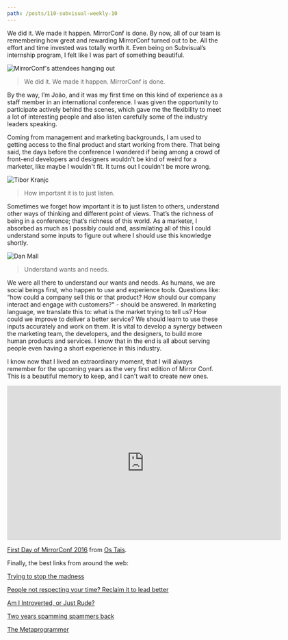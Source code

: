 ```yaml
---
path: /posts/110-subvisual-weekly-10
---
```


We did it. We made it happen. MirrorConf is done.
By now, all of our team is remembering how great and rewarding MirrorConf turned out to be. All the effort and time invested was totally worth it. Even being on Subvisual’s internship program, I felt like I was part of something beautiful.

![MirrorConf's attendees hanging out](https://subvisual.s3.amazonaws.com/blog/post_image/205/original.jpg)

 > We did it. We made it happen. MirrorConf is done.

By the way, I’m João, and it was my first time on this kind of experience as a staff member in an international conference. I was given the opportunity to participate actively behind the scenes, which gave me the flexibility to meet a lot of interesting people and also listen carefully some of the industry leaders speaking.

Coming from management and marketing backgrounds, I am used to getting access to the final product and start working from there. That being said, the days before the conference I wondered if being among a crowd of front-end developers and designers wouldn't be kind of weird for a marketer, like maybe I wouldn't fit. It turns out I couldn't be more wrong.

![Tibor Kranjc](https://subvisual.s3.amazonaws.com/blog/post_image/203/original.jpg)

> How important it is to just listen.

Sometimes we forget how important it is to just listen to others, understand other ways of thinking and different point of views. That’s the richness of being in a conference; that’s richness of this world. As a marketer, I absorbed as much as I possibly could and, assimilating all of this I could understand some inputs to figure out where I should use this knowledge shortly.

![Dan Mall](https://subvisual.s3.amazonaws.com/blog/post_image/204/original.jpg)

> Understand wants and needs.

We were all there to understand our wants and needs. As humans, we are social beings first, who happen to use and experience tools. Questions like: “how could a company sell this or that product? How should our company interact and engage with customers?" - should be answered. In marketing language, we translate this to: what is the market trying to tell us? How could we improve to deliver a better service? We should learn to use these inputs accurately and work on them. It is vital to develop a synergy between the marketing team, the developers, and the designers, to build more human products and services. I know that in the end is all about serving people even having a short experience in this industry.

I know now that I lived an extraordinary moment, that I will always remember for the upcoming years as the very first edition of Mirror Conf. This is a beautiful memory to keep, and I can't wait to create new ones.

<iframe src="https://player.vimeo.com/video/184114133" width="640" height="360" frameborder="0" webkitallowfullscreen mozallowfullscreen allowfullscreen></iframe>
<p><a href="https://vimeo.com/184114133">First Day of MirrorConf 2016</a> from <a href="https://vimeo.com/ostaisdovideo">Os Tais</a>.</p>

Finally, the best links from around the web:

[Trying to stop the madness](https://subvisual.co/blog/posts/72-trying-to-stop-the-madness)

[People not respecting your time? Reclaim it to lead better](https://medium.com/manager-mint/people-not-respecting-your-time-reclaim-it-to-lead-better-5e19fb304e1c#.3gf4q498f)

[Am I Introverted, or Just Rude?](http://www.nytimes.com/2016/09/25/opinion/sunday/am-i-introverted-or-just-rude.html)

[Two years spamming spammers back](https://medium.com/@beweinreich/two-years-spamming-spammers-back-2e734ce9593c#.yd0peghmy)

[The Metaprogrammer](http://www.codersnotes.com/notes/the-metaprogrammer/)
